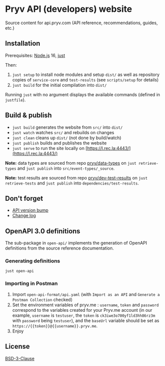 # Pryv API (developers) website

Source content for api.pryv.com (API reference, recommendations, guides, etc.)


## Installation

Prerequisites: [Node.js](https://nodejs.org/en/download/) 16, [just](https://github.com/casey/just#installation)

Then:
1. `just setup` to install node modules and setup `dist/` as well as repository copies of `service-core` and `test-results` (see `scripts/setup` for details)
2. `just build` for the initial compilation into `dist/`

Running `just` with no argument displays the available commands (defined in `justfile`).


## Build & publish

- `just build` generates the website from `src/` into `dist/`
- `just watch` watches `src/` and rebuilds on changes
- `just clean` cleans up `dist/` (not done by build/watch)
- `just publish` builds and publishes the website
- `just serve` to run the site locally on [https://l.rec.la:4443/](https://l.rec.la:4443/)

**Note:** data types are sourced from repo [pryv/data-types](https://github.com/pryv/data-types) on `just retrieve-types` and `just publish` into `src/event-types/_source`.

**Note:** test results are sourced from repo [pryv/dev-test-results](https://github.com/pryv/dev-test-results) on `just retrieve-tests` and `just publish` into `dependencies/test-results`.


## Don't forget

- [API version bump](/src/_reference/index.js#L11)
- [Change log](/src/change-log.md)


## OpenAPI 3.0 definitions

The sub-package in `open-api/` implements the generation of OpenAPI definitions from the source reference documentation.

### Generating definitions

```
just open-api
```

### Importing in Postman

1. Import `open-api-format/api.yaml` (with `Import as an API` and `Generate a Postman Collection` checked)
2. Set the environment variables of pryv.me : `username`, `token` and `password` correspond to the variables created for your Pryv.me account (in our example, `username` is `testuser`, the `token` is `ck3iwe3o700yf1ld3hh86rz3m` with `password` being `testuser`), and the `baseUrl` variable should be set as `https://{{token}}@{{username}}.pryv.me`.
3. Enjoy


## License

[BSD-3-Clause](https://github.com/pryv/dev-site/blob/master/LICENSE)
